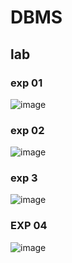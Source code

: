 # DBMS
## lab 
### exp 01
![image](https://user-images.githubusercontent.com/113339484/194685279-c507dd59-6b5d-4b11-b95d-c4546db0dafa.png)
### exp 02
![image](https://user-images.githubusercontent.com/113339484/194685462-cd214cbb-35e6-4957-bbe8-6968aba042cd.png)
### exp 3
![image](https://user-images.githubusercontent.com/113339484/194685543-379af25a-aa3f-4a96-9860-d868f3545233.png)
### EXP 04
![image](https://user-images.githubusercontent.com/113339484/194685926-1d31f214-f455-4f6e-9b72-433c75dbae0e.png)


